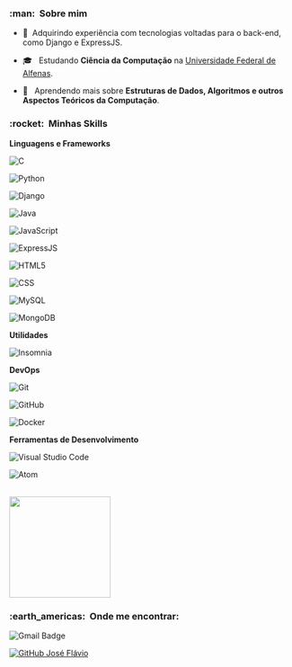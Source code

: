 <h3> :man: &nbsp;Sobre mim </h3>

- 🤔 &nbsp;Adquirindo experiência com tecnologias voltadas para o back-end, como Django e ExpressJS.

- 🎓 &nbsp; Estudando **Ciência da Computação** na <a href="https://www.unifal-mg.edu.br/portal/">Universidade Federal de Alfenas</a>.

- 🌱 &nbsp; Aprendendo mais sobre **Estruturas de Dados, Algoritmos e outros Aspectos Teóricos da Computação**.

<h3> :rocket: &nbsp;Minhas Skills </h3>

**Linguagens e Frameworks**

![C](https://img.shields.io/badge/-C-333333?style=flat&logo=C)

![Python](https://img.shields.io/badge/-Python-333333?style=flat&logo=Python)

![Django](https://img.shields.io/badge/-Django-333333?style=flat&logo=Django)

![Java](https://img.shields.io/badge/-Java-333333?style=flat&logo=Java&logoColor=007396)

![JavaScript](https://img.shields.io/badge/-JavaScript-333333?style=flat&logo=javascript)

![ExpressJS](https://img.shields.io/badge/-ExpressJS-333333?style=flat&logo=express)

![HTML5](https://img.shields.io/badge/-HTML5-333333?style=flat&logo=HTML5)

![CSS](https://img.shields.io/badge/-CSS-333333?style=flat&logo=CSS3)

![MySQL](https://img.shields.io/badge/-MySQL-333333?style=flat&logo=mysql)

![MongoDB](https://img.shields.io/badge/-MongoDB-333333?style=flat&logo=mongodb)

**Utilidades**

![Insomnia](https://img.shields.io/badge/-Insomnia-333333?style=flat&logo=insomnia)


**DevOps**

![Git](https://img.shields.io/badge/-Git-333333?style=flat&logo=git)

![GitHub](https://img.shields.io/badge/-GitHub-333333?style=flat&logo=github)

![Docker](https://img.shields.io/badge/-Docker-333333?style=flat&logo=docker)


**Ferramentas de Desenvolvimento**

![Visual Studio Code](https://img.shields.io/badge/-Visual%20Studio%20Code-333333?style=flat&logo=visual-studio-code&logoColor=007ACC)

![Atom](https://img.shields.io/badge/-Atom-333333?style=flat&logo=atom&logoColor=success)

<br/>

<a href="https://github.com/joseflaviol">

<img height="180em" src="https://github-readme-stats.vercel.app/api?username=joseflaviol&theme=dracula&show_icons=true" />

</a>

<br/>

<h3> :earth_americas: &nbsp;Onde me encontrar: </h3>

![Gmail Badge](https://img.shields.io/badge/-jose.flavio@sou.unifal--mg.edu.br-006bed?style=flat-square&logo=Gmail&logoColor=white&link=mailto:jose.flavio@sou.unifal-mg.edu.br)

[![GitHub José Flávio]( https://img.shields.io/github/followers/joseflaviol?label=follow&style=social)](https://github.com/joseflaviol)
